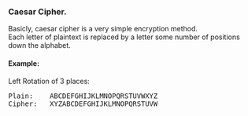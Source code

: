 ### Caesar Cipher.
Basicly, caesar cipher is a very simple encryption method.<br>
Each letter of plaintext is replaced by a letter some number of positions down the alphabet.<br>
#### Example:
Left Rotation of 3 places:<br>
<pre>Plain:    ABCDEFGHIJKLMNOPQRSTUVWXYZ
Cipher:   XYZABCDEFGHIJKLMNOPQRSTUVW
</pre>
